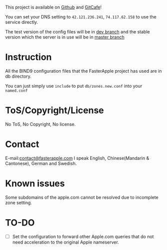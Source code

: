 This project is available on [Github](https://github.com/tonyxue/fasterapple) and [GitCafe](https://gitcafe.com/tonyxue/fasterapple)!

You can set your DNS setting to ```42.121.236.241```, ```74.117.62.158``` to use the service directly.

The test version of the config files will be in [dev branch](https://github.com/tonyxue/fasterapple/tree/dev) and the stable version which the server is in use will be in [master branch](https://github.com/tonyxue/fasterapple/tree/master)


Instruction
===========
All the BIND9 configuration files that the FasterApple project has used are in db directory.

You can just simply use ```include``` to put ```db/zones.new.conf``` into your ```named.conf```

ToS/Copyright/License
=====================
No ToS, No Copyright, No license.

Contact
=======
E-mail:contact@fasterapple.com
I speak English, Chinese(Mandarin & Cantonese), German and Swedish.

Known issues
============
Some subdomains of the apple.com cannot be resolved due to incomplete zone setting.

TO-DO
=====
- [ ] Set the configuration to forward other Apple.com queries that do not need acceleration to the original Apple nameserver.

